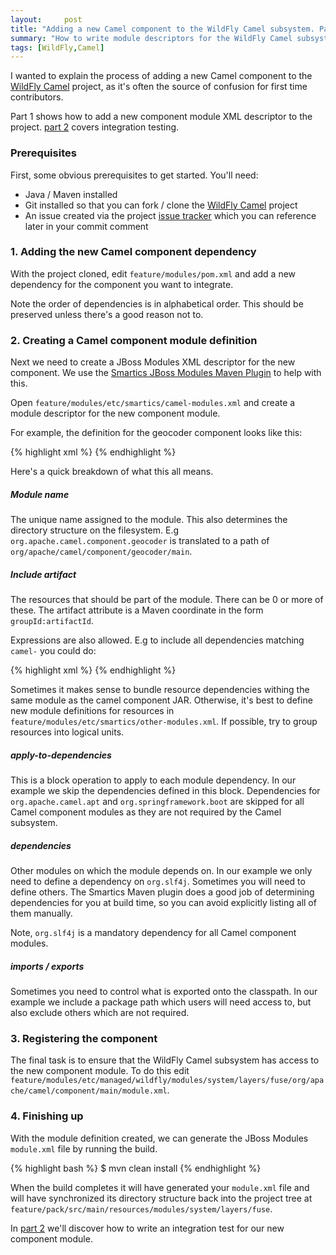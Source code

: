 ```yaml
---
layout:     post
title: "Adding a new Camel component to the WildFly Camel subsystem. Part 1"
summary: "How to write module descriptors for the WildFly Camel subsystem"
tags: [WildFly,Camel]
---
```


I wanted to explain the process of adding a new Camel component to the [WildFly Camel](https://github.com/wildfly-extras/wildfly-camel) project, as it's often the source of confusion for first time contributors.

Part 1 shows how to add a new component module XML descriptor to the project. [part 2](/2017/09/25/adding-a-new-component-to-the-wildfly-camel-subsystem-part2) covers integration testing.

### Prerequisites

First, some obvious prerequisites to get started. You'll need:

* Java / Maven installed
* Git installed so that you can fork / clone the [WildFly Camel](https://github.com/wildfly-extras/wildfly-camel) project
* An issue created via the project [issue tracker](https://github.com/wildfly-extras/wildfly-camel/issues) which you can reference later in your commit comment

### 1. Adding the new Camel component dependency

With the project cloned, edit `feature/modules/pom.xml` and add a new dependency for the component you want to integrate. 

Note the order of dependencies is in alphabetical order. This should be preserved unless there's a good reason not to.

### 2. Creating a Camel component module definition

Next we need to create a JBoss Modules XML descriptor for the new component. We use the [Smartics JBoss Modules Maven Plugin](https://github.com/smartics/smartics-jboss-modules-maven-plugin) to help with this.

Open `feature/modules/etc/smartics/camel-modules.xml` and create a module descriptor for the new component module.

For example, the definition for the geocoder component looks like this:

{% highlight xml %}
<module name="org.apache.camel.component.geocoder">
    <include artifact="com.google.code.geocoder-java:geocoder-java" />
    <include artifact="org.apache.camel:camel-geocoder" />
    <apply-to-dependencies skip="true">
        <include module="org.apache.camel.apt" />
        <include module="org.springframework.boot" />
    </apply-to-dependencies>
    <dependencies>
        <module name="org.slf4j" />
    </dependencies>
    <exports>
        <include path="com/google/code/geocoder/model" />
        <exclude path="com/google**" />
    </exports>
</module>
{% endhighlight %}

Here's a quick breakdown of what this all means.

##### Module name

The unique name assigned to the module. This also determines the directory structure on the filesystem. E.g `org.apache.camel.component.geocoder` is translated to a path of `org/apache/camel/component/geocoder/main`.

##### Include artifact

The resources that should be part of the module. There can be 0 or more of these. The artifact attribute is a Maven coordinate in the form `groupId:artifactId`.

Expressions are also allowed. E.g to include all dependencies matching `camel-` you could do:

{% highlight xml %}
<include artifact="org.apache.camel:camel-(.*)"/>
{% endhighlight %}

Sometimes it makes sense to bundle resource dependencies withing the same module as the camel component JAR. Otherwise, it's best to define new module definitions for resources in `feature/modules/etc/smartics/other-modules.xml`. If possible, try to group resources into logical units.

##### apply-to-dependencies

This is a block operation to apply to each module dependency. In our example we skip the dependencies defined in this block. Dependencies for `org.apache.camel.apt` and `org.springframework.boot` are skipped for all Camel component modules as they are not required by the Camel subsystem.

##### dependencies

Other modules on which the module depends on. In our example we only need to define a dependency on `org.slf4j`. Sometimes you will need to define others. The Smartics Maven plugin does a good job of determining dependencies for you at build time, so you can avoid explicitly listing all of them manually.

Note, `org.slf4j` is a mandatory dependency for all Camel component modules.

##### imports / exports

Sometimes you need to control what is exported onto the classpath. In our example we include a package path which users will need access to, but also exclude others which are not required.

### 3. Registering the component

The final task is to ensure that the WildFly Camel subsystem has access to the new component module. To do this edit `feature/modules/etc/managed/wildfly/modules/system/layers/fuse/org/apache/camel/component/main/module.xml`.

### 4. Finishing up

With the module definition created, we can generate the JBoss Modules `module.xml` file by running the build.

{% highlight bash %}
$ mvn clean install
{% endhighlight %}

When the build completes it will have generated your `module.xml` file and will have synchronized its directory structure back into the project tree at `feature/pack/src/main/resources/modules/system/layers/fuse`.

In [part 2](/2017/09/25/adding-a-new-component-to-the-wildfly-camel-subsystem-part2) we'll discover how to write an integration test for our new component module.
